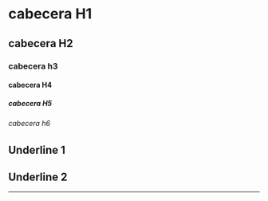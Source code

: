 # cabecera H1
## cabecera H2 
### cabecera h3
#### cabecera H4
##### cabecera H5
###### cabecera h6 

Underline 1 
-----------
 Underline 2
 -----------
 -----------




  



